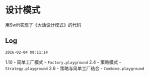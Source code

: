 # 设计模式

用Swift实现了《大话设计模式》的代码  

## Log

`2016-02-04 00:11:14`

1.10 - 简单工厂模式 - `Factory.playground`
2.4 - 策略模式 - `Strategy.playground`
2.6 - 策略与简单工厂结合 - `Combine.playground`

